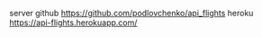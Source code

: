 server
github https://github.com/podlovchenko/api_flights
heroku https://api-flights.herokuapp.com/
